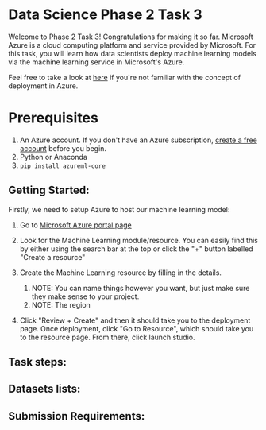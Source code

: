 # Data Science Phase 2 Task 3

Welcome to Phase 2 Task 3! Congratulations for making it so far. Microsoft Azure is a cloud computing platform and service provided by Microsoft. For this task, you will learn how data scientists deploy machine learning models via the machine learning service in Microsoft's Azure.

Feel free to take a look at [here](https://docs.microsoft.com/en-us/azure/machine-learning/how-to-deploy-and-where?tabs=azcli) if you're not familiar with the concept of deployment in Azure.

# Prerequisites
1. An Azure account. If you don't have an Azure subscription, [create a free account](https://azure.microsoft.com/en-us/free/) before you begin.
2. Python or Anaconda
3. ```pip install azureml-core```

## Getting Started:
Firstly, we need to setup Azure to host our machine learning model:

1. Go to [Microsoft Azure portal page](https://azure.microsoft.com/en-us/get-started/azure-portal)



2. Look for the Machine Learning module/resource. You can easily find this by either using the search bar at the top or click the "+" button labelled "Create a resource"



3. Create the Machine Learning resource by filling in the details. 
   1. NOTE: You can name things however you want, but just make sure they make sense to your project. 
   2. NOTE: The region 



4. Click "Review + Create" and then it should take you to the deployment page. Once deployment, click "Go to Resource", which should take you to the resource page. From there, click launch studio.

## Task steps:



## Datasets lists:




## Submission Requirements:
